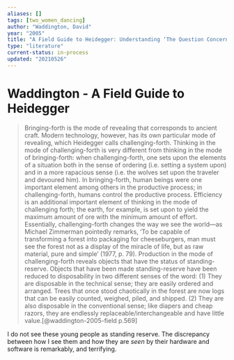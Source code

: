 ```yaml
---
aliases: []
tags: [two_women_dancing]
author: "Waddington, David"
year: "2005"
title: "A Field Guide to Heidegger: Understanding ‘The Question Concerning Technology’"
type: "literature"
current-status: in-process
updated: "20210526"
---
```


# Waddington - A Field Guide to Heidegger

> Bringing-forth is the mode of revealing that corresponds to ancient craft. Modern technology, however, has its own particular mode of revealing, which Heidegger calls challenging-forth. Thinking in the mode of challenging-forth is very different from thinking in the mode of bringing-forth: when challenging-forth, one sets upon the elements of a situation both in the sense of ordering (i.e. setting a system upon) and in a more rapacious sense (i.e. the wolves set upon the traveler and devoured him). In bringing-forth, human beings were one important element among others in the productive process; in challenging-forth, humans control the productive process. Efficiency is an additional important element of thinking in the mode of challenging forth; the earth, for example, is set upon to yield the maximum amount of ore with the minimum amount of effort. Essentially, challenging-forth changes the way we see the world—as Michael Zimmerman pointedly remarks, ‘To be capable of transforming a forest into packaging for cheeseburgers, man must see the forest not as a display of the miracle of life, but as raw material, pure and simple’ (1977, p. 79).
> Production in the mode of challenging-forth reveals objects that have the status of standing-reserve. Objects that have been made standing-reserve have been reduced to disposability in two different senses of the word: (1) They are disposable in the technical sense; they are easily ordered and arranged. Trees that once stood chaotically in the forest are now logs that can be easily counted, weighed, piled, and shipped. (2) They are also disposable in the conventional sense; like diapers and cheap razors, they are endlessly replaceable/interchangeable and have little value.[@waddington-2005-field p.569]

I do not see these young people as standing reserve. The discrepancy between how I see them and how they are _seen_ by their hardware and software is remarkably, and terrifying. 
